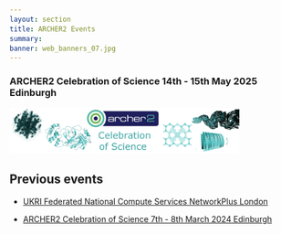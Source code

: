 ```yaml
---
layout: section
title: ARCHER2 Events
summary: 
banner: web_banners_07.jpg
---
```


###  ARCHER2 Celebration of Science  14th - 15th May 2025  Edinburgh
<p>
<a href="celebration-of-science-2025"><img src="celebration-of-science-2025/img/250514-celebration-of-science.jpg"  alt="Celebration of Science 2025" style="width: 80%"></a>
</p>


## Previous events

- [UKRI Federated National Compute Services NetworkPlus London](ukri-federated-national-compute-services-networkplus)
 
- [ARCHER2 Celebration of Science  7th - 8th March 2024  Edinburgh](celebration-of-science-2024)
  
<!--

###  UKRI  Federated National Compute Services NetworkPlus 5th - 6th March 2025  London
<p>
<a href="ukri-federated-national-compute-services-networkplus"> UKRI Federated National Compute Services NetworkPlus</a>
</p>

###  ARCHER2 Celebration of Science  7th - 8th March 2024  Edinburgh
<p>
<a href="celebration-of-science-2024"><img src="celebration-of-science-2024/img/240307-celebration-of-science.jpg"  alt="Celebration of Science" style="width: 80%"></a>
</p>

-->



